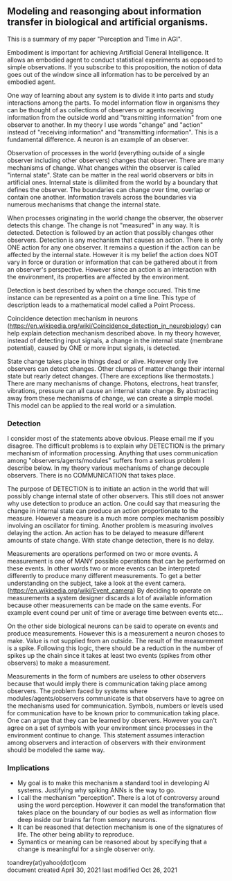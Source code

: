 ## Modeling and reasonging about information transfer in biological and artificial organisms.

This is a summary of my paper "Perception and Time in AGI".

Embodiment is important for achieving Artificial General Intelligence.  It allows an embodied agent to conduct statistical experiments as opposed to simple observations.  If you subscribe to this proposition, the notion of data goes out of the window since all information has to be perceived by an embodied agent.  

One way of learning about any system is to divide it into parts and study interactions among the parts.  To model information flow in organisms they can be thought of as collections of observers or agents receiving information from the outside world and "transmitting information" from one observer to another.  In my theory I use words "change" and "action" instead of "receiving information" and "transmitting information".  This is a fundamental difference.  A neuron is an example of an observer.  

Observation of processes in the world (everything outside of a single observer including other observers) changes that observer.  There are many mechanisms of change.  What changes within the observer is called "internal state".  State can be matter in the real world observers or bits in artificial ones.  Internal state is dilimited from the world by a boundary that defines the observer.  The boundaries can change over time, overlap or contain one another.  Information travels across the boundaries via numerous mechanisms that change the internal state.  

When processes originating in the world change the observer, the observer detects this change.  The change is not "measured" in any way.  It is detected.  Detection is followed by an action that possibly changes other observers.  Detection is any mechanism that causes an action.  There is only ONE action for any one observer.  It remains a question if the action can be affected by the internal state.  However it is my belief the action does NOT vary in force or duration or information that can be gathered about it from an observer's perspective.  However since an action is an interaction with the environment, its properties are affected by the environment.  

Detection is best described by when the change occured.  This time instance can be represented as a point on a time line.  This type of description leads to a mathematical model called a Point Process.

Coincidence detection mechanism in neurons (https://en.wikipedia.org/wiki/Coincidence_detection_in_neurobiology) can help explain detection mechanism described above.  In my theory however, instead of detecting input signals, a change in the internal state (membrane potential), caused by ONE or more input signals, is detected.

State change takes place in things dead or alive.  However only live observers can detect changes.  Other clumps of matter change their internal state but rearly detect changes.  (There are exceptions like thermostats.)  There are many mechanisms of change.  Photons, electrons, heat transfer, vibrations, pressure can all cause an internal state change.  By abstracting away from these mechanisms of change, we can create a simple model.  This model can be applied to the real world or a simulation.

### Detection
I consider most of the statements above obvious.  Please email me if you disagree.  The difficult problems is to explain why DETECTION is the primary mechanism of information processing.  Anything that uses communication among "observers/agents/modules" suffers from a serious problem I describe below.  In my theory various mechanisms of change decouple observers.  There is no COMMUNICATION that takes place.

The purpose of DETECTION is to initiate an action in the world that will possibly change internal state of other observers.  This still does not answer why use detection to produce an action.  One could say that measuring the change in internal state can produce an action proportionate to the measure.  However a measure is a much more complex mechanism possibly involving an oscillator for timing.  Another problem is measuring involves delaying the action.  An action has to be delayed to measure different amounts of state change.  With state change detection, there is no delay.  

Measurements are operations performed on two or more events.  A measurement is one of MANY possible operations that can be performed on these events.  In other words two or more events can be interpreted differently to produce many different measurements.  To get a better understanding on the subject, take a look at the event camera. (https://en.wikipedia.org/wiki/Event_camera)  By deciding to operate on measurements a system designer discards a lot of available information because other measurements can be made on the same events.  For example event cound per unit of time or average time between events etc...

On the other side biological neurons can be said to operate on events and produce measurements.  However this is a measurement a neuron choses to make.  Value is not supplied from an outside.  The result of the measurement is a spike.  Following this logic, there should be a reduction in the number of spikes up the chain since it takes at least two events (spikes from other observers) to make a measurement.

Measurements in the form of numbers are useless to other observers because that would imply there is communication taking place among observers.  The problem faced by systems where modules/agents/observers communicate is that observers have to agree on the mechanisms used for communication.  Symbols, numbers or levels used for communication have to be known prior to communication taking place.  One can argue that they can be learned by observers.  However you can't agree on a set of symbols with your environment since processes in the environment continue to change.  This statement assumes interaction among observers and interaction of observers with their environment should be modeled the same way.


### Implications
* My goal is to make this mechanism a standard tool in developing AI systems.  Justifying why spiking ANNs is the way to go.
* I call the mechanism "perception".  There is a lot of controversy around using the word perception.  However it can model the transformation that takes place on the boundary of our bodies as well as information flow deep inside our brains far from sensory neurons.
* It can be reasoned that detection mechanism is one of the signatures of life. The other being ability to reproduce.
* Symantics or meaning can be reasoned about by specifying that a change is meaningful for a single observer only.


toandrey(at)yahoo(dot)com  
document created April 30, 2021
last modified Oct 26, 2021